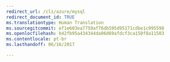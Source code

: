 ```yaml
---
redirect_url: /cli/azure/mysql
redirect_document_id: TRUE
ms.translationtype: Human Translation
ms.sourcegitcommit: ef1e603ea7759af76db595d95171cdbe1c995598
ms.openlocfilehash: b42fb95a434344da06d69afdcf3ca150f8a11503
ms.contentlocale: pt-br
ms.lasthandoff: 06/16/2017

---
```


